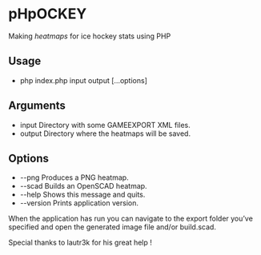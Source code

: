 # pHpOCKEY
Making *heatmaps* for ice hockey stats using PHP

## Usage
- php index.php input output […options]

## Arguments
- input				Directory with some GAMEEXPORT XML files.
- output				Directory where the heatmaps will be saved.

## Options

- --png				Produces a PNG heatmap.
- --scad				Builds an OpenSCAD heatmap.
- --help				Shows this message and quits.
- --version		Prints application version.	

When the application has run you can navigate to the export folder you’ve specified and open the generated image file and/or build.scad.

Special thanks to lautr3k for his great help !
